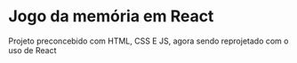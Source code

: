 <h1>Jogo da memória em React</h1>

<p>Projeto preconcebido com HTML, CSS E JS, agora sendo reprojetado com o uso de React</p>
